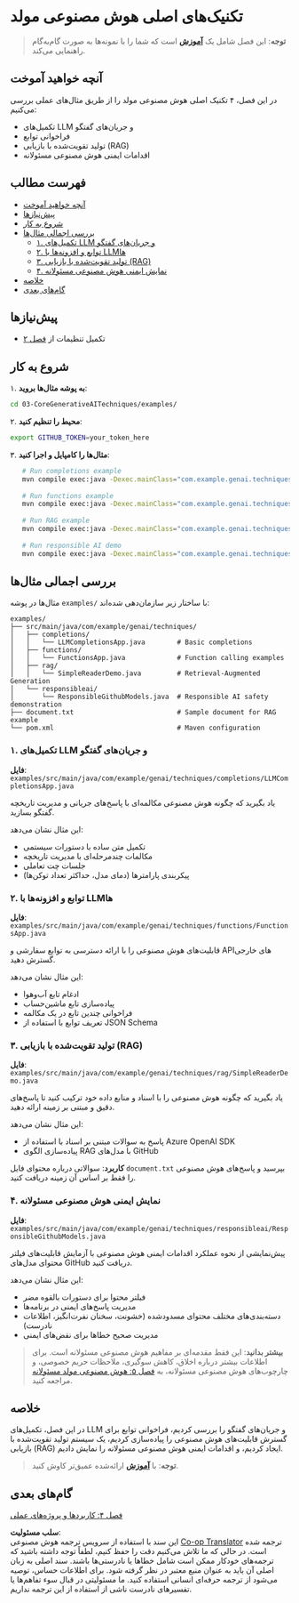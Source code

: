 <!--
CO_OP_TRANSLATOR_METADATA:
{
  "original_hash": "b8a372dfc3e3e7ad9261231a22fd79c0",
  "translation_date": "2025-07-25T08:50:23+00:00",
  "source_file": "03-CoreGenerativeAITechniques/README.md",
  "language_code": "fa"
}
-->
# تکنیک‌های اصلی هوش مصنوعی مولد

>**توجه**: این فصل شامل یک [**آموزش**](./TUTORIAL.md) است که شما را با نمونه‌ها به صورت گام‌به‌گام راهنمایی می‌کند.

## آنچه خواهید آموخت
در این فصل، ۴ تکنیک اصلی هوش مصنوعی مولد را از طریق مثال‌های عملی بررسی می‌کنیم:
- تکمیل‌های LLM و جریان‌های گفتگو
- فراخوانی توابع
- تولید تقویت‌شده با بازیابی (RAG)
- اقدامات ایمنی هوش مصنوعی مسئولانه

## فهرست مطالب

- [آنچه خواهید آموخت](../../../03-CoreGenerativeAITechniques)
- [پیش‌نیازها](../../../03-CoreGenerativeAITechniques)
- [شروع به کار](../../../03-CoreGenerativeAITechniques)
- [بررسی اجمالی مثال‌ها](../../../03-CoreGenerativeAITechniques)
  - [۱. تکمیل‌های LLM و جریان‌های گفتگو](../../../03-CoreGenerativeAITechniques)
  - [۲. توابع و افزونه‌ها با LLMها](../../../03-CoreGenerativeAITechniques)
  - [۳. تولید تقویت‌شده با بازیابی (RAG)](../../../03-CoreGenerativeAITechniques)
  - [۴. نمایش ایمنی هوش مصنوعی مسئولانه](../../../03-CoreGenerativeAITechniques)
- [خلاصه](../../../03-CoreGenerativeAITechniques)
- [گام‌های بعدی](../../../03-CoreGenerativeAITechniques)

## پیش‌نیازها

- تکمیل تنظیمات از [فصل ۲](../../../02-SetupDevEnvironment)

## شروع به کار

۱. **به پوشه مثال‌ها بروید**:  
```bash
cd 03-CoreGenerativeAITechniques/examples/
```  
۲. **محیط را تنظیم کنید**:  
```bash
export GITHUB_TOKEN=your_token_here
```  
۳. **مثال‌ها را کامپایل و اجرا کنید**:  
```bash
   # Run completions example
   mvn compile exec:java -Dexec.mainClass="com.example.genai.techniques.completions.LLMCompletionsApp"
   
   # Run functions example  
   mvn compile exec:java -Dexec.mainClass="com.example.genai.techniques.functions.FunctionsApp"
   
   # Run RAG example
   mvn compile exec:java -Dexec.mainClass="com.example.genai.techniques.rag.SimpleReaderDemo"
   
   # Run responsible AI demo
   mvn compile exec:java -Dexec.mainClass="com.example.genai.techniques.responsibleai.ResponsibleGithubModels"
   ```  

## بررسی اجمالی مثال‌ها

مثال‌ها در پوشه `examples/` با ساختار زیر سازمان‌دهی شده‌اند:

```
examples/
├── src/main/java/com/example/genai/techniques/
│   ├── completions/
│   │   └── LLMCompletionsApp.java        # Basic completions 
│   ├── functions/
│   │   └── FunctionsApp.java             # Function calling examples
│   ├── rag/
│   │   └── SimpleReaderDemo.java         # Retrieval-Augmented Generation
│   └── responsibleai/
│       └── ResponsibleGithubModels.java  # Responsible AI safety demonstration
├── document.txt                          # Sample document for RAG example
└── pom.xml                               # Maven configuration
```

### ۱. تکمیل‌های LLM و جریان‌های گفتگو
**فایل**: `examples/src/main/java/com/example/genai/techniques/completions/LLMCompletionsApp.java`

یاد بگیرید که چگونه هوش مصنوعی مکالمه‌ای با پاسخ‌های جریانی و مدیریت تاریخچه گفتگو بسازید.

این مثال نشان می‌دهد:
- تکمیل متن ساده با دستورات سیستمی
- مکالمات چندمرحله‌ای با مدیریت تاریخچه
- جلسات چت تعاملی
- پیکربندی پارامترها (دمای مدل، حداکثر تعداد توکن‌ها)

### ۲. توابع و افزونه‌ها با LLMها
**فایل**: `examples/src/main/java/com/example/genai/techniques/functions/FunctionsApp.java`

قابلیت‌های هوش مصنوعی را با ارائه دسترسی به توابع سفارشی و APIهای خارجی گسترش دهید.

این مثال نشان می‌دهد:
- ادغام تابع آب‌وهوا
- پیاده‌سازی تابع ماشین‌حساب  
- فراخوانی چندین تابع در یک مکالمه
- تعریف توابع با استفاده از JSON Schema

### ۳. تولید تقویت‌شده با بازیابی (RAG)
**فایل**: `examples/src/main/java/com/example/genai/techniques/rag/SimpleReaderDemo.java`

یاد بگیرید که چگونه هوش مصنوعی را با اسناد و منابع داده خود ترکیب کنید تا پاسخ‌های دقیق و مبتنی بر زمینه ارائه دهید.

این مثال نشان می‌دهد:
- پاسخ به سوالات مبتنی بر اسناد با استفاده از Azure OpenAI SDK
- پیاده‌سازی الگوی RAG با مدل‌های GitHub

**کاربرد**: سوالاتی درباره محتوای فایل `document.txt` بپرسید و پاسخ‌های هوش مصنوعی را فقط بر اساس آن زمینه دریافت کنید.

### ۴. نمایش ایمنی هوش مصنوعی مسئولانه
**فایل**: `examples/src/main/java/com/example/genai/techniques/responsibleai/ResponsibleGithubModels.java`

پیش‌نمایشی از نحوه عملکرد اقدامات ایمنی هوش مصنوعی با آزمایش قابلیت‌های فیلتر محتوای مدل‌های GitHub دریافت کنید.

این مثال نشان می‌دهد:
- فیلتر محتوا برای دستورات بالقوه مضر
- مدیریت پاسخ‌های ایمنی در برنامه‌ها
- دسته‌بندی‌های مختلف محتوای مسدودشده (خشونت، سخنان نفرت‌انگیز، اطلاعات نادرست)
- مدیریت صحیح خطاها برای نقض‌های ایمنی

> **بیشتر بدانید**: این فقط مقدمه‌ای بر مفاهیم هوش مصنوعی مسئولانه است. برای اطلاعات بیشتر درباره اخلاق، کاهش سوگیری، ملاحظات حریم خصوصی، و چارچوب‌های هوش مصنوعی مسئولانه، به [فصل ۵: هوش مصنوعی مولد مسئولانه](../05-ResponsibleGenAI/README.md) مراجعه کنید.

## خلاصه

در این فصل، تکمیل‌های LLM و جریان‌های گفتگو را بررسی کردیم، فراخوانی توابع برای گسترش قابلیت‌های هوش مصنوعی را پیاده‌سازی کردیم، یک سیستم تولید تقویت‌شده با بازیابی (RAG) ایجاد کردیم، و اقدامات ایمنی هوش مصنوعی مسئولانه را نمایش دادیم.

> **توجه**: با [**آموزش**](./TUTORIAL.md) ارائه‌شده عمیق‌تر کاوش کنید.

## گام‌های بعدی

[فصل ۴: کاربردها و پروژه‌های عملی](../04-PracticalSamples/README.md)

**سلب مسئولیت**:  
این سند با استفاده از سرویس ترجمه هوش مصنوعی [Co-op Translator](https://github.com/Azure/co-op-translator) ترجمه شده است. در حالی که ما تلاش می‌کنیم دقت را حفظ کنیم، لطفاً توجه داشته باشید که ترجمه‌های خودکار ممکن است شامل خطاها یا نادرستی‌ها باشند. سند اصلی به زبان اصلی آن باید به عنوان منبع معتبر در نظر گرفته شود. برای اطلاعات حساس، توصیه می‌شود از ترجمه حرفه‌ای انسانی استفاده کنید. ما مسئولیتی در قبال سوء تفاهم‌ها یا تفسیرهای نادرست ناشی از استفاده از این ترجمه نداریم.